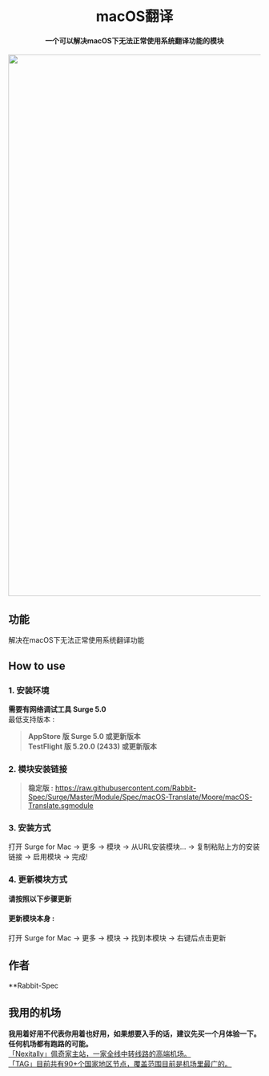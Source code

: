 <h1 align="center">macOS翻译</h1>

<h4 align="center">一个可以解决macOS下无法正常使用系统翻译功能的模块 </h4>

<p align="center">
<img src="https://raw.githubusercontent.com/Rabbit-Spec/Surge/Master/Module/Spec/macOS-Translate/img/1.png" width="1080"></img>
</p>

## 功能
解决在macOS下无法正常使用系统翻译功能

## How to use
### 1. 安装环境
**需要有网络调试工具 Surge 5.0**<br>
最低支持版本 :<br>
>**AppStore 版 Surge 5.0 或更新版本**<br>
>**TestFlight 版 5.20.0 (2433) 或更新版本**

### 2. 模块安装链接
> **稳定版 :** https://raw.githubusercontent.com/Rabbit-Spec/Surge/Master/Module/Spec/macOS-Translate/Moore/macOS-Translate.sgmodule<br>

### 3. 安装方式
打开 Surge for Mac -> 更多 -> 模块 -> 从URL安装模块... -> 复制粘贴上方的安装链接 -> 启用模块 -> 完成!

### 4. 更新模块方式
**请按照以下步骤更新**<br>
#### 更新模块本身 : 
打开 Surge for Mac -> 更多 -> 模块 -> 找到本模块 -> 右键后点击更新<br>

## 作者
**Rabbit-Spec<br>

## 我用的机场
**我用着好用不代表你用着也好用，如果想要入手的话，建议先买一个月体验一下。任何机场都有跑路的可能。**<br>
[「Nexitally」佩奇家主站，一家全线中转线路的高端机场。](https://nxboom.com/signupbyemail.aspx?MemberCode=0b532ff85dda43e595fb1ae17843ae6d20211110231626) <br>
[「TAG」目前共有90+个国家地区节点，覆盖范围目前是机场里最广的。](https://tagss01.pro#/register?invite=hlnIqYOx) <br>

